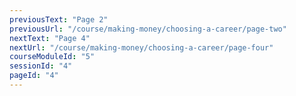 ```yaml
---
previousText: "Page 2"
previousUrl: "/course/making-money/choosing-a-career/page-two"
nextText: "Page 4"
nextUrl: "/course/making-money/choosing-a-career/page-four"
courseModuleId: "5"
sessionId: "4"
pageId: "4"
---
```



